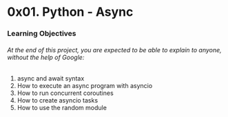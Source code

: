 # 0x01. Python - Async

### Learning Objectives

###### At the end of this project, you are expected to be able to explain to anyone, without the help of Google:

1. async and await syntax
2. How to execute an async program with asyncio
3. How to run concurrent coroutines
4. How to create asyncio tasks
5. How to use the random module
